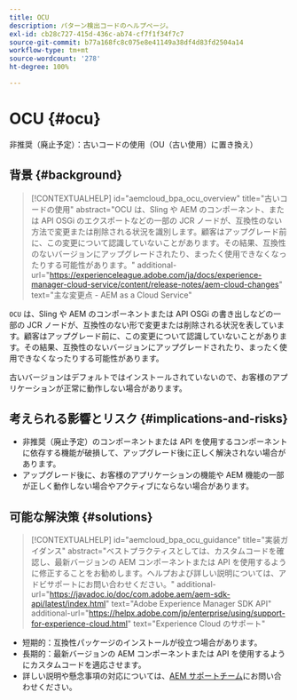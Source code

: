 ```yaml
---
title: OCU
description: パターン検出コードのヘルプページ。
exl-id: cb28c727-415d-436c-ab74-cf7f1f34f7c7
source-git-commit: b77a168fc8c075e8e41149a38df4d83fd2504a14
workflow-type: tm+mt
source-wordcount: '278'
ht-degree: 100%

---
```


# OCU {#ocu}

非推奨（廃止予定）：古いコードの使用（OU（古い使用）に置き換え）

## 背景 {#background}

>[!CONTEXTUALHELP]
>id="aemcloud_bpa_ocu_overview"
>title="古いコードの使用"
>abstract="OCU は、Sling や AEM のコンポーネント、または API OSGi のエクスポートなどの一部の JCR ノードが、互換性のない方法で変更または削除される状況を識別します。顧客はアップグレード前に、この変更について認識していないことがあります。その結果、互換性のないバージョンにアップグレードされたり、まったく使用できなくなったりする可能性があります。"
>additional-url="https://experienceleague.adobe.com/ja/docs/experience-manager-cloud-service/content/release-notes/aem-cloud-changes" text="主な変更点 - AEM as a Cloud Service"

`OCU` は、Sling や AEM のコンポーネントまたは API OSGi の書き出しなどの一部の JCR ノードが、互換性のない形で変更または削除される状況を表しています。顧客はアップグレード前に、この変更について認識していないことがあります。その結果、互換性のないバージョンにアップグレードされたり、まったく使用できなくなったりする可能性があります。

古いバージョンはデフォルトではインストールされていないので、お客様のアプリケーションが正常に動作しない場合があります。

## 考えられる影響とリスク {#implications-and-risks}

* 非推奨（廃止予定）のコンポーネントまたは API を使用するコンポーネントに依存する機能が破損して、アップグレード後に正しく解決されない場合があります。
* アップグレード後に、お客様のアプリケーションの機能や AEM 機能の一部が正しく動作しない場合やアクティブにならない場合があります。

## 可能な解決策 {#solutions}

>[!CONTEXTUALHELP]
>id="aemcloud_bpa_ocu_guidance"
>title="実装ガイダンス"
>abstract="ベストプラクティスとしては、カスタムコードを確認し、最新バージョンの AEM コンポーネントまたは API を使用するように修正することをお勧めします。ヘルプおよび詳しい説明については、アドビサポートにお問い合わせください。"
>additional-url="https://javadoc.io/doc/com.adobe.aem/aem-sdk-api/latest/index.html" text="Adobe Experience Manager SDK API"
>additional-url="https://helpx.adobe.com/jp/enterprise/using/support-for-experience-cloud.html" text="Experience Cloud のサポート"

* 短期的：互換性パッケージのインストールが役立つ場合があります。
* 長期的：最新バージョンの AEM コンポーネントまたは API を使用するようにカスタムコードを適応させます。
* 詳しい説明や懸念事項の対応については、[AEM サポートチーム](https://helpx.adobe.com/jp/enterprise/using/support-for-experience-cloud.html)にお問い合わせください。
